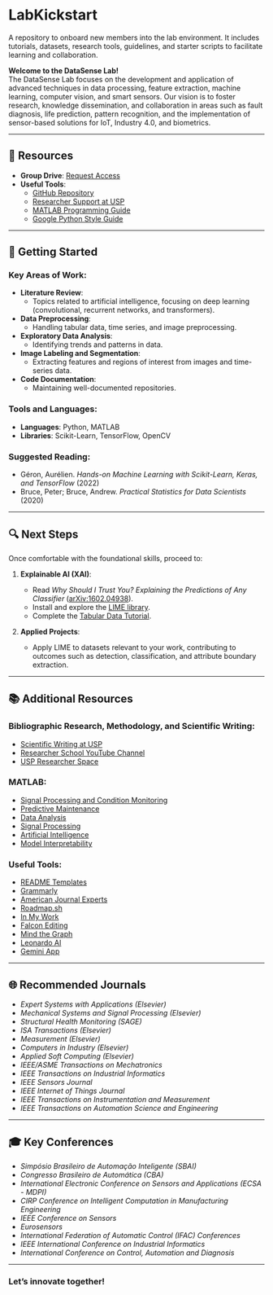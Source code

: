 # LabKickstart
A repository to onboard new members into the lab environment. It includes tutorials, datasets, research tools, guidelines, and starter scripts to facilitate learning and collaboration.

**Welcome to the DataSense Lab!**  
The DataSense Lab focuses on the development and application of advanced techniques in data processing, feature extraction, machine learning, computer vision, and smart sensors. Our vision is to foster research, knowledge dissemination, and collaboration in areas such as fault diagnosis, life prediction, pattern recognition, and the implementation of sensor-based solutions for IoT, Industry 4.0, and biometrics.  

---

## 📂 Resources  

- **Group Drive**: [Request Access](https://drive.google.com/drive/folders/1kvqzxNzGDysUGNuCEQusqgxyhHYghImN?usp=sharing)  
- **Useful Tools**:  
  - [GitHub Repository](https://github.com/DataSenseLaboratory)  
  - [Researcher Support at USP](https://www.abcd.usp.br/apoio-pesquisador/)  
  - [MATLAB Programming Guide](http://cnl.sogang.ac.kr/cnlab/lectures/programming/matlab/Richard_Johnson-MatlabStyle2_book.pdf)  
  - [Google Python Style Guide](https://google.github.io/styleguide/pyguide.html)  

---

## 🚀 Getting Started  

### Key Areas of Work:  
- **Literature Review**:  
  - Topics related to artificial intelligence, focusing on deep learning (convolutional, recurrent networks, and transformers).  
- **Data Preprocessing**:  
  - Handling tabular data, time series, and image preprocessing.  
- **Exploratory Data Analysis**:  
  - Identifying trends and patterns in data.  
- **Image Labeling and Segmentation**:  
  - Extracting features and regions of interest from images and time-series data.  
- **Code Documentation**:  
  - Maintaining well-documented repositories.  

### Tools and Languages:  
- **Languages**: Python, MATLAB  
- **Libraries**: Scikit-Learn, TensorFlow, OpenCV  

### Suggested Reading:  
- Géron, Aurélien. *Hands-on Machine Learning with Scikit-Learn, Keras, and TensorFlow* (2022)  
- Bruce, Peter; Bruce, Andrew. *Practical Statistics for Data Scientists* (2020)  

---

## 🔍 Next Steps  

Once comfortable with the foundational skills, proceed to:  

1. **Explainable AI (XAI)**:  
   - Read *Why Should I Trust You? Explaining the Predictions of Any Classifier* ([arXiv:1602.04938](https://arxiv.org/abs/1602.04938)).  
   - Install and explore the [LIME library](https://github.com/marcotcr/lime).  
   - Complete the [Tabular Data Tutorial](https://marcotcr.github.io/lime/tutorials/Tutorial%20-%20continuous%20and%20categorical%20features.html).  

2. **Applied Projects**:  
   - Apply LIME to datasets relevant to your work, contributing to outcomes such as detection, classification, and attribute boundary extraction.  

---

## 📚 Additional Resources  

### Bibliographic Research, Methodology, and Scientific Writing:  
- [Scientific Writing at USP](https://escritacientifica.sc.usp.br)  
- [Researcher School YouTube Channel](https://www.youtube.com/@escoladepesquisadores)  
- [USP Researcher Space](https://www.abcd.usp.br/apoio-pesquisador/)  

### MATLAB:  
- [Signal Processing and Condition Monitoring](https://www.mathworks.com/discovery/condition-monitoring.html)  
- [Predictive Maintenance](https://www.mathworks.com/products/predictive-maintenance.html)  
- [Data Analysis](https://www.mathworks.com/products/matlab/data-analysis.html)  
- [Signal Processing](https://www.mathworks.com/products/signal.html)  
- [Artificial Intelligence](https://www.mathworks.com/solutions/artificial-intelligence.html)  
- [Model Interpretability](https://www.mathworks.com/discovery/interpretability.html)  

### Useful Tools:  
- [README Templates](https://readme.so/pt)  
- [Grammarly](https://www.grammarly.com)  
- [American Journal Experts](https://www.aje.com)  
- [Roadmap.sh](https://roadmap.sh)  
- [In My Work](https://inmywork.com/home/)  
- [Falcon Editing](https://falconediting.com/en/catalog/illustration/)  
- [Mind the Graph](https://mindthegraph.com/)  
- [Leonardo AI](https://leonardo.ai/)  
- [Gemini App](https://gemini.google.com/app)  

---

## 🌐 Recommended Journals  

- *Expert Systems with Applications (Elsevier)*  
- *Mechanical Systems and Signal Processing (Elsevier)*  
- *Structural Health Monitoring (SAGE)*  
- *ISA Transactions (Elsevier)*  
- *Measurement (Elsevier)*  
- *Computers in Industry (Elsevier)*  
- *Applied Soft Computing (Elsevier)*  
- *IEEE/ASME Transactions on Mechatronics*  
- *IEEE Transactions on Industrial Informatics*  
- *IEEE Sensors Journal*  
- *IEEE Internet of Things Journal*  
- *IEEE Transactions on Instrumentation and Measurement*  
- *IEEE Transactions on Automation Science and Engineering*  

---

## 🎓 Key Conferences  

- *Simpósio Brasileiro de Automação Inteligente (SBAI)*  
- *Congresso Brasileiro de Automática (CBA)*  
- *International Electronic Conference on Sensors and Applications (ECSA - MDPI)*  
- *CIRP Conference on Intelligent Computation in Manufacturing Engineering*  
- *IEEE Conference on Sensors*  
- *Eurosensors*  
- *International Federation of Automatic Control (IFAC) Conferences*  
- *IEEE International Conference on Industrial Informatics*  
- *International Conference on Control, Automation and Diagnosis*  

---

### Let’s innovate together!  
